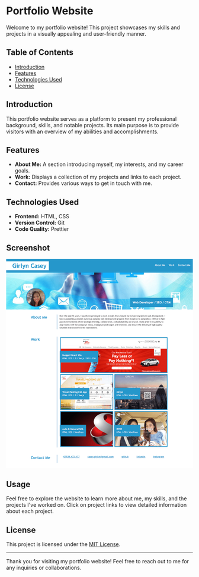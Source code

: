 # Portfolio Website

Welcome to my portfolio website! This project showcases my skills and projects in a visually appealing and user-friendly manner.

## Table of Contents

- [Introduction](#introduction)
- [Features](#features)
- [Technologies Used](#technologies-used)
- [License](#license)

## Introduction

This portfolio website serves as a platform to present my professional background, skills, and notable projects. Its main purpose is to provide visitors with an overview of my abilities and accomplishments.

## Features

- **About Me:** A section introducing myself, my interests, and my career goals.
- **Work:** Displays a collection of my projects and links to each project.
- **Contact:** Provides various ways to get in touch with me.

## Technologies Used

- **Frontend:** HTML, CSS
- **Version Control:** Git
- **Code Quality:** Prettier

## Screenshot

![Home Page](./images/portfolio.png)

## Usage

Feel free to explore the website to learn more about me, my skills, and the projects I've worked on. Click on project links to view detailed information about each project.

## License

This project is licensed under the [MIT License](LICENSE).

---

Thank you for visiting my portfolio website! Feel free to reach out to me for any inquiries or collaborations.